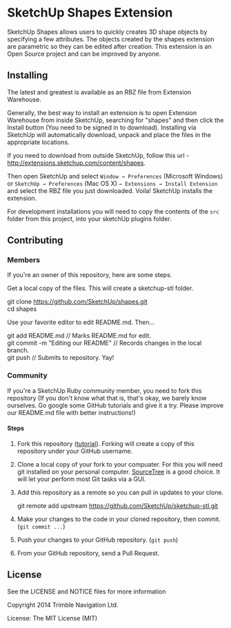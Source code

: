 # SketchUp Shapes Extension


SketchUp Shapes allows users to quickly creates 3D shape objects by specifying a few attributes.  The objects created by the shapes extension are parametric so they can be edited after creation.  This extension is an Open Source project and can be improved by anyone.


## Installing

The latest and greatest is available as an RBZ file from Extension Warehouse. 

Generally, the best way to install an extension is to open Extension Warehouse from inside SketchUp, searching for  "shapes" and then click the Install button (You need to be signed in to download).  Installing via SketchUp will automatically download, unpack and place the files in the appropriate locations.  

If you need to download from outside SketchUp, follow this url - http://extensions.sketchup.com/content/shapes.

Then open SketchUp and select `Window → Preferences` (Microsoft Windows) or `SketchUp → Preferences` (Mac OS X) `→ Extensions → Install Extension` and select the RBZ file you just downloaded. Voila! SketchUp installs the extension. 

For development installations you will need to copy the contents of the `src` folder from this project, into your sketchUp plugins folder.


## Contributing

### Members

If you're an owner of this repository, here are some steps.

Get a local copy of the files. This will create a sketchup-stl folder.

  git clone https://github.com/SketchUp/shapes.git  
  cd shapes  

Use your favorite editor to edit README.md. Then...

  git add README.md                     // Marks README.md for edit.  
  git commit -m "Editing our README"    // Records changes in the local branch.  
  git push                              // Submits to repository. Yay!  

### Community 

If you're a SketchUp Ruby community member, you need to fork this repository (If you don't know what that is, that's okay, we barely know ourselves. Go google some GitHub tutorials and give it a try. Please improve our README.md file with better instructions!)

#### Steps

1. Fork this repository ([tutorial](https://help.github.com/articles/fork-a-repo)). Forking will create a copy of this repository under your GitHub username.

1. Clone a local copy of your fork to your compuater. For this you will need git installed on your personal computer. [SourceTree](http://www.sourcetreeapp.com/) is a good choice. It will let your perform most Git tasks via a GUI.

1. Add this repository as a remote so you can pull in updates to your clone.

    git remote add upstream https://github.com/SketchUp/sketchup-stl.git

1. Make your changes to the code in your cloned repository, then commit. (`git commit ...`)

1. Push your changes to your GitHub repository.  (`git push`)

1. From your GitHub repository, send a Pull Request.


## License

See the LICENSE and NOTICE files for more information

Copyright 2014 Trimble Navigation Ltd.

License: The MIT License (MIT)
